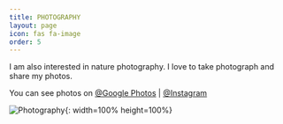 ```yaml
---
title: PHOTOGRAPHY
layout: page
icon: fas fa-image
order: 5
---
```


<p>I am also interested in nature photography. I love to take photograph and share my photos.</p>
<p >You can see photos on <a href="https://photos.app.goo.gl/SJ9NYCk8so8oJRQz7">@Google Photos</a> | <a href="https://www.instagram.com/zawzaw.cen">@Instagram</a>
</p>

![Photography](https://s20.postimg.cc/5h3fp57ot/mobilephotography-zatt.png){: width=100% height=100%}
